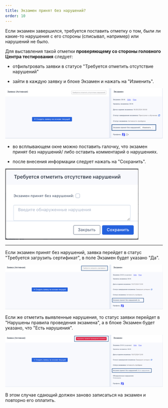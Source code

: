 ```yaml
---
title: Экзамен принят без нарушений?
order: 10
---
```


Если экзамен завершился, требуется поставить отметку о том, были ли какие-то нарушения с его стороны (списывал, например) или нарушений не было.

Для выставления такой отметки **проверяющему со стороны головного Центра тестирования** следует:

-  отфильтровать заявки в статусе "Требуется отметить отсутствие нарушений"

-  зайти в каждую заявку и  блоке Экзамен и нажать на "Изменить".

![](<../.gitbook/assets/image (106).png>)

-  во всплывающем окне можно поставить галочку, что экзамен принят без нарушений/ либо оставить комментарий о нарушениях.

-  после внесения информации следует нажать на "Сохранить".

![](<../.gitbook/assets/image (107).png>)

---

Если экзамен принят без нарушений, заявка перейдет в статус "Требуется загрузить сертификат", в поле Экзамен будет указано "Да".

![](<../.gitbook/assets/image (105).png>)

Если же отметить выявленные нарушения, то статус заявки перейдет в "Нарушены правила проведения экзамена", а в блоке Экзамен будет указано, что "Есть нарушения".

![](<../.gitbook/assets/image (104).png>)

В этом случае сдающий должен заново записаться на экзамен и повторно его оплатить.